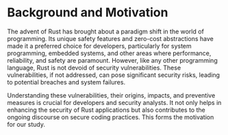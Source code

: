 # Background and Motivation

The advent of Rust has brought about a paradigm shift in the world of programming. Its unique safety features and zero-cost abstractions have made it a preferred choice for developers, particularly for system programming, embedded systems, and other areas where performance, reliability, and safety are paramount. However, like any other programming language, Rust is not devoid of security vulnerabilities. These vulnerabilities, if not addressed, can pose significant security risks, leading to potential breaches and system failures.

Understanding these vulnerabilities, their origins, impacts, and preventive measures is crucial for developers and security analysts. It not only helps in enhancing the security of Rust applications but also contributes to the ongoing discourse on secure coding practices. This forms the motivation for our study.
